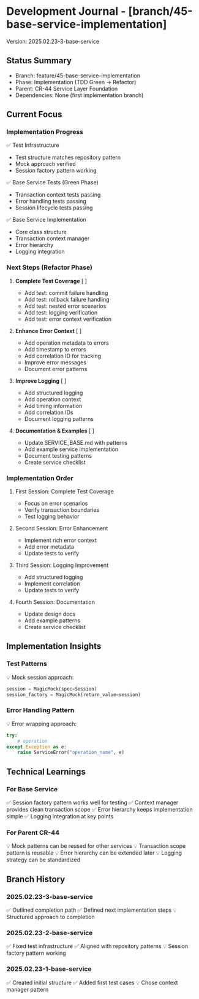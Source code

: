 # Development Journal - [branch/45-base-service-implementation]
Version: 2025.02.23-3-base-service

## Status Summary
- Branch: feature/45-base-service-implementation
- Phase: Implementation (TDD Green → Refactor)
- Parent: CR-44 Service Layer Foundation
- Dependencies: None (first implementation branch)

## Current Focus
### Implementation Progress
✅ Test Infrastructure
  - Test structure matches repository pattern
  - Mock approach verified
  - Session factory pattern working

✅ Base Service Tests (Green Phase)
  - Transaction context tests passing
  - Error handling tests passing
  - Session lifecycle tests passing

✅ Base Service Implementation
  - Core class structure
  - Transaction context manager
  - Error hierarchy
  - Logging integration

### Next Steps (Refactor Phase)
1. **Complete Test Coverage** [ ]
   - Add test: commit failure handling
   - Add test: rollback failure handling
   - Add test: nested error scenarios
   - Add test: logging verification
   - Add test: error context verification

2. **Enhance Error Context** [ ]
   - Add operation metadata to errors
   - Add timestamp to errors
   - Add correlation ID for tracking
   - Improve error messages
   - Document error patterns

3. **Improve Logging** [ ]
   - Add structured logging
   - Add operation context
   - Add timing information
   - Add correlation IDs
   - Document logging patterns

4. **Documentation & Examples** [ ]
   - Update SERVICE_BASE.md with patterns
   - Add example service implementation
   - Document testing patterns
   - Create service checklist

### Implementation Order
1. First Session: Complete Test Coverage
   - Focus on error scenarios
   - Verify transaction boundaries
   - Test logging behavior

2. Second Session: Error Enhancement
   - Implement rich error context
   - Add error metadata
   - Update tests to verify

3. Third Session: Logging Improvement
   - Add structured logging
   - Implement correlation
   - Update tests to verify

4. Fourth Session: Documentation
   - Update design docs
   - Add example patterns
   - Create service checklist

## Implementation Insights
### Test Patterns
💡 Mock session approach:
```python
session = MagicMock(spec=Session)
session_factory = MagicMock(return_value=session)
```

### Error Handling Pattern
💡 Error wrapping approach:
```python
try:
    # operation
except Exception as e:
    raise ServiceError("operation_name", e)
```

## Technical Learnings
### For Base Service
✅ Session factory pattern works well for testing
✅ Context manager provides clean transaction scope
✅ Error hierarchy keeps implementation simple
✅ Logging integration at key points

### For Parent CR-44
💡 Mock patterns can be reused for other services
💡 Transaction scope pattern is reusable
💡 Error hierarchy can be extended later
💡 Logging strategy can be standardized

## Branch History
### 2025.02.23-3-base-service
✅ Outlined completion path
✅ Defined next implementation steps
💡 Structured approach to completion

### 2025.02.23-2-base-service
✅ Fixed test infrastructure
✅ Aligned with repository patterns
💡 Session factory pattern working

### 2025.02.23-1-base-service
✅ Created initial structure
✅ Added first test cases
💡 Chose context manager pattern
